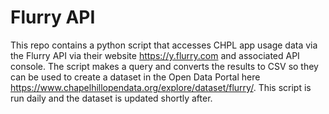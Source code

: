 # Flurry API
This repo contains a python script that accesses CHPL app usage data via the Flurry API via their website https://y.flurry.com and associated API console. The script makes a query and converts the results to CSV so they can be used to create a dataset in the Open Data Portal here https://www.chapelhillopendata.org/explore/dataset/flurry/. This script is run daily and the dataset is updated shortly after.
